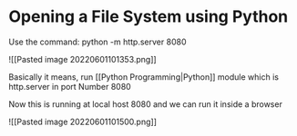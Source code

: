 # Opening a File System using Python
Use the command: python -m http.server 8080 

![[Pasted image 20220601101353.png]]

Basically it means, run [[Python Programming|Python]] module which is http.server in port Number 8080

Now this is running at local host 8080 and we can run it inside a browser

![[Pasted image 20220601101500.png]]